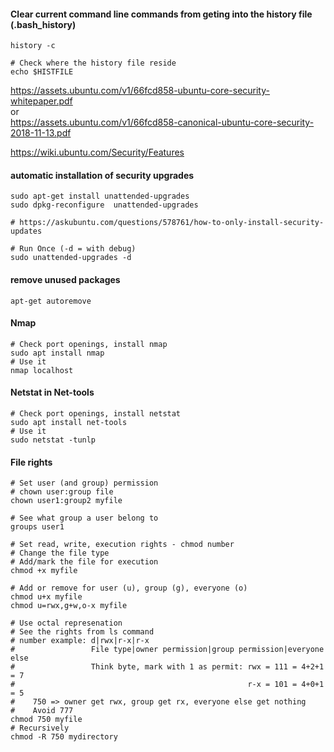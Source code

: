 #### Clear current command line commands from geting into the history file (.bash_history)
```
history -c

# Check where the history file reside
echo $HISTFILE

```



https://assets.ubuntu.com/v1/66fcd858-ubuntu-core-security-whitepaper.pdf
<br>
or
<br>
https://assets.ubuntu.com/v1/66fcd858-canonical-ubuntu-core-security-2018-11-13.pdf
<br>

https://wiki.ubuntu.com/Security/Features


#### automatic installation of security upgrades
```
sudo apt-get install unattended-upgrades
sudo dpkg-reconfigure  unattended-upgrades

# https://askubuntu.com/questions/578761/how-to-only-install-security-updates

# Run Once (-d = with debug)
sudo unattended-upgrades -d
```


#### remove unused packages
```
apt-get autoremove
```


#### Nmap
```
# Check port openings, install nmap
sudo apt install nmap
# Use it
nmap localhost

```

#### Netstat in Net-tools
```
# Check port openings, install netstat
sudo apt install net-tools
# Use it
sudo netstat -tunlp

```


#### File rights
```
# Set user (and group) permission
# chown user:group file
chown user1:group2 myfile

# See what group a user belong to
groups user1

# Set read, write, execution rights - chmod number
# Change the file type
# Add/mark the file for execution
chmod +x myfile

# Add or remove for user (u), group (g), everyone (o)
chmod u+x myfile
chmod u=rwx,g+w,o-x myfile

# Use octal represenation
# See the rights from ls command
# number example: d|rwx|r-x|r-x
#                 File type|owner permission|group permission|everyone else
#                 Think byte, mark with 1 as permit: rwx = 111 = 4+2+1 = 7
#                                                    r-x = 101 = 4+0+1 = 5
#    750 => owner get rwx, group get rx, everyone else get nothing
#    Avoid 777
chmod 750 myfile
# Recursively
chmod -R 750 mydirectory



```


